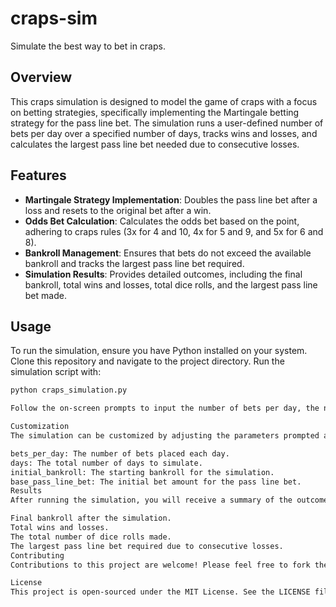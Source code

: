 # craps-sim

Simulate the best way to bet in craps.

## Overview

This craps simulation is designed to model the game of craps with a focus on betting strategies, specifically implementing the Martingale betting strategy for the pass line bet. The simulation runs a user-defined number of bets per day over a specified number of days, tracks wins and losses, and calculates the largest pass line bet needed due to consecutive losses.

## Features

- **Martingale Strategy Implementation**: Doubles the pass line bet after a loss and resets to the original bet after a win.
- **Odds Bet Calculation**: Calculates the odds bet based on the point, adhering to craps rules (3x for 4 and 10, 4x for 5 and 9, and 5x for 6 and 8).
- **Bankroll Management**: Ensures that bets do not exceed the available bankroll and tracks the largest pass line bet required.
- **Simulation Results**: Provides detailed outcomes, including the final bankroll, total wins and losses, total dice rolls, and the largest pass line bet made.

## Usage

To run the simulation, ensure you have Python installed on your system. Clone this repository and navigate to the project directory. Run the simulation script with:

```bash
python craps_simulation.py

Follow the on-screen prompts to input the number of bets per day, the number of days you want to run the simulation, and your initial bankroll and pass line bet amount.

Customization
The simulation can be customized by adjusting the parameters prompted at runtime:

bets_per_day: The number of bets placed each day.
days: The total number of days to simulate.
initial_bankroll: The starting bankroll for the simulation.
base_pass_line_bet: The initial bet amount for the pass line bet.
Results
After running the simulation, you will receive a summary of the outcomes, including:

Final bankroll after the simulation.
Total wins and losses.
The total number of dice rolls made.
The largest pass line bet required due to consecutive losses.
Contributing
Contributions to this project are welcome! Please feel free to fork the repository, make your changes, and submit a pull request.

License
This project is open-sourced under the MIT License. See the LICENSE file for more details.
